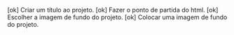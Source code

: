 [ok] Criar um título ao projeto.
[ok] Fazer o ponto de partida do html.
[ok] Escolher a imagem de fundo do projeto.
[ok] Colocar uma imagem de fundo do projeto.
